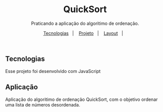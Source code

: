 <h1 align="center"> QuickSort </h1>

<p align="center">
Praticando a aplicação do algoritimo de ordenação.
</p>

<p align="center">
  <a href="#-tecnologias">Tecnologias</a>&nbsp;&nbsp;&nbsp;|&nbsp;&nbsp;&nbsp;
  <a href="#-projeto">Projeto</a>&nbsp;&nbsp;&nbsp;|&nbsp;&nbsp;&nbsp;
  <a href="#-layout">Layout</a>&nbsp;&nbsp;&nbsp;|&nbsp;&nbsp;&nbsp;
</p>

<br>

## Tecnologias

Esse projeto foi desenvolvido com JavaScript

## Aplicação

Aplicação do algoritimo de ordenação QuickSort, com o objetivo ordenar uma lista de números desordenada.
